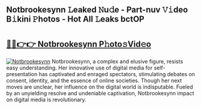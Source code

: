 ## Notbrookesynn 𝙻eaked 𝙽u𝚍e - Part-nuv 𝚅𝚒deo B𝚒kini 𝙿hotos - Hot All 𝙻eaks bctOP

# <h2><a href="http://ld2rhx1.urlbe.top/?page=Notbrookesynn">🔗🔗👉👉 Notbrookesynn P𝚑oto𝚜Vid𝚎o</a></h2>

[![Notbrookesynn](https://i.imgur.com/eBuTRDB.gif)](http://ld2rhx1.urlbe.top/?page=Notbrookesynn)
Notbrookesynn, a complex and elusive figure, resists easy understanding. Her innovative use of digital media for self-presentation has captivated and enraged spectators, stimulating debates on consent, identity, and the essence of online societies. Though her next moves are unclear, her influence on the digital world is indisputable. Fueled by an unyielding resolve and undeniable captivation, Notbrookesynn impact on digital media is revolutionary.
